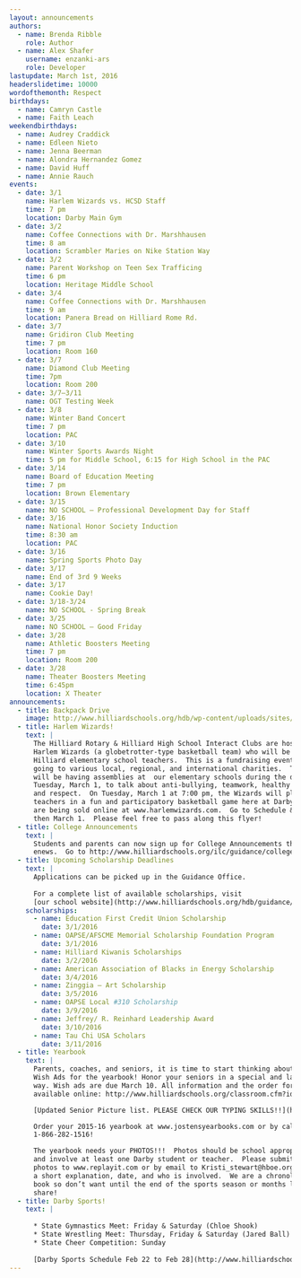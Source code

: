 ```yaml
---
layout: announcements
authors:
  - name: Brenda Ribble
    role: Author
  - name: Alex Shafer 
    username: enzanki-ars 
    role: Developer
lastupdate: March 1st, 2016
headerslidetime: 10000
wordofthemonth: Respect
birthdays:
  - name: Camryn Castle
  - name: Faith Leach
weekendbirthdays:
  - name: Audrey Craddick
  - name: Edleen Nieto
  - name: Jenna Beerman
  - name: Alondra Hernandez Gomez
  - name: David Huff
  - name: Annie Rauch
events:
  - date: 3/1
    name: Harlem Wizards vs. HCSD Staff
    time: 7 pm
    location: Darby Main Gym
  - date: 3/2
    name: Coffee Connections with Dr. Marshhausen
    time: 8 am
    location: Scrambler Maries on Nike Station Way
  - date: 3/2
    name: Parent Workshop on Teen Sex Trafficing
    time: 6 pm
    location: Heritage Middle School
  - date: 3/4
    name: Coffee Connections with Dr. Marshhausen
    time: 9 am
    location: Panera Bread on Hilliard Rome Rd.
  - date: 3/7
    name: Gridiron Club Meeting
    time: 7 pm
    location: Room 160
  - date: 3/7
    name: Diamond Club Meeting
    time: 7pm
    location: Room 200
  - date: 3/7–3/11
    name: OGT Testing Week
  - date: 3/8
    name: Winter Band Concert
    time: 7 pm
    location: PAC
  - date: 3/10
    name: Winter Sports Awards Night
    time: 5 pm for Middle School, 6:15 for High School in the PAC
  - date: 3/14
    name: Board of Education Meeting
    time: 7 pm
    location: Brown Elementary
  - date: 3/15
    name: NO SCHOOL – Professional Development Day for Staff
  - date: 3/16
    name: National Honor Society Induction
    time: 8:30 am 
    location: PAC
  - date: 3/16
    name: Spring Sports Photo Day
  - date: 3/17
    name: End of 3rd 9 Weeks
  - date: 3/17
    name: Cookie Day!
  - date: 3/18-3/24 
    name: NO SCHOOL - Spring Break
  - date: 3/25
    name: NO SCHOOL – Good Friday
  - date: 3/28
    name: Athletic Boosters Meeting 
    time: 7 pm
    location: Room 200
  - date: 3/28
    name: Theater Boosters Meeting 
    time: 6:45pm 
    location: X Theater
announcements:
  - title: Backpack Drive
    image: http://www.hilliardschools.org/hdb/wp-content/uploads/sites/19/Backpack-Drive-464x600.jpg
  - title: Harlem Wizards!
    text: |
      The Hilliard Rotary & Hilliard High School Interact Clubs are hosting the 
      Harlem Wizards (a globetrotter-type basketball team) who will be playing 
      Hilliard elementary school teachers.  This is a fundraising event with proceeds 
      going to various local, regional, and international charities.  The Wizards 
      will be having assemblies at  our elementary schools during the day on 
      Tuesday, March 1, to talk about anti-bullying, teamwork, healthy lifestyles, 
      and respect.  On Tuesday, March 1 at 7:00 pm, the Wizards will play Hilliard 
      teachers in a fun and participatory basketball game here at Darby.  Tickets 
      are being sold online at www.harlemwizards.com.  Go to Schedule & Tickets, 
      then March 1.  Please feel free to pass along this flyer!
  - title: College Announcements
    text: | 
      Students and parents can now sign up for College Announcements through 
      enews.  Go to http://www.hilliardschools.org/ilc/guidance/college-announcements/
  - title: Upcoming Scholarship Deadlines
    text: | 
      Applications can be picked up in the Guidance Office.
      
      For a complete list of available scholarships, visit 
      [our school website](http://www.hilliardschools.org/hdb/guidance/college-information/scholarship-information/)
    scholarships:
      - name: Education First Credit Union Scholarship
        date: 3/1/2016
      - name: OAPSE/AFSCME Memorial Scholarship Foundation Program
        date: 3/1/2016
      - name: Hilliard Kiwanis Scholarships
        date: 3/2/2016
      - name: American Association of Blacks in Energy Scholarship
        date: 3/4/2016
      - name: Zinggia – Art Scholarship
        date: 3/5/2016
      - name: OAPSE Local #310 Scholarship
        date: 3/9/2016
      - name: Jeffrey/ R. Reinhard Leadership Award
        date: 3/10/2016
      - name: Tau Chi USA Scholars
        date: 3/11/2016
  - title: Yearbook
    text: |
      Parents, coaches, and seniors, it is time to start thinking about Senior 
      Wish Ads for the yearbook! Honor your seniors in a special and lasting 
      way. Wish ads are due March 10. All information and the order form are 
      available online: http://www.hilliardschools.org/classroom.cfm?id=484&TempID=1140

      [Updated Senior Picture list. PLEASE CHECK OUR TYPING SKILLS!!](http://www.hilliardschools.org/classroom.cfm?id=484&TempID=12698)

      Order your 2015-16 yearbook at www.jostensyearbooks.com or by calling 
      1-866-282-1516!

      The yearbook needs your PHOTOS!!!  Photos should be school appropriate 
      and involve at least one Darby student or teacher.  Please submit your 
      photos to www.replayit.com or by email to Kristi_stewart@hboe.org  with 
      a short explanation, date, and who is involved.  We are a chronological 
      book so don’t want until the end of the sports season or months later to 
      share!
  - title: Darby Sports!
    text: | 
      
      * State Gymnastics Meet: Friday & Saturday (Chloe Shook)
      * State Wrestling Meet: Thursday, Friday & Saturday (Jared Ball)
      * State Cheer Competition: Sunday
      
      [Darby Sports Schedule Feb 22 to Feb 28](http://www.hilliardschools.org/hdb/wp-content/uploads/sites/19/Darby-Weekly-Schedule-Feb-22-to-Feb-28.pdf)
---
```

